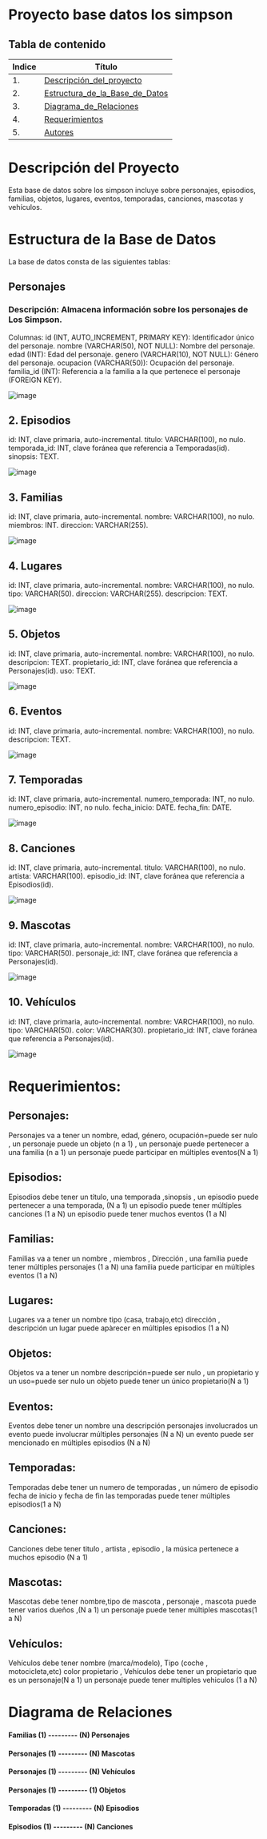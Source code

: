 # Proyecto base datos los simpson

## Tabla de contenido
| Indice | Título  |
|--|--|
| 1. | [Descripción_del_proyecto](#Descripcion) |
| 2. | [Estructura_de_la_Base_de_Datos](#Funcionalidades) |
| 3. | [Diagrama_de_Relaciones](#Captura_de_pantalla) |
| 4. | [Requerimientos](#Tenologia_Usada) |
| 5. | [Autores](#Autores) |

# Descripción del Proyecto
Esta base de datos sobre los simpson incluye sobre personajes, episodios, familias, objetos, lugares, eventos, temporadas, canciones, mascotas y vehículos. 

# Estructura de la Base de Datos
La base de datos consta de las siguientes tablas:
## Personajes
### Descripción: Almacena información sobre los personajes de Los Simpson.
Columnas:
id (INT, AUTO_INCREMENT, PRIMARY KEY): Identificador único del personaje.
nombre (VARCHAR(50), NOT NULL): Nombre del personaje.
edad (INT): Edad del personaje.
genero (VARCHAR(10), NOT NULL): Género del personaje.
ocupacion (VARCHAR(50)): Ocupación del personaje.
familia_id (INT): Referencia a la familia a la que pertenece el personaje (FOREIGN KEY).

![image](https://github.com/user-attachments/assets/9bade86d-efa5-4ff2-b9f6-4d48cb2e248b)


## 2. Episodios
id: INT, clave primaria, auto-incremental.
titulo: VARCHAR(100), no nulo.
temporada_id: INT, clave foránea que referencia a Temporadas(id).
sinopsis: TEXT.

![image](https://github.com/user-attachments/assets/aabcaf08-1e0f-4f83-b483-ea89a7599341)


## 3. Familias
id: INT, clave primaria, auto-incremental.
nombre: VARCHAR(100), no nulo.
miembros: INT.
direccion: VARCHAR(255).

![image](https://github.com/user-attachments/assets/8390023d-0b99-4b1f-8051-bc40715bd368)


## 4. Lugares
id: INT, clave primaria, auto-incremental.
nombre: VARCHAR(100), no nulo.
tipo: VARCHAR(50).
direccion: VARCHAR(255).
descripcion: TEXT.

![image](https://github.com/user-attachments/assets/553005ca-70be-4bd4-9c31-f2b8e3ca55f1)


## 5. Objetos
id: INT, clave primaria, auto-incremental.
nombre: VARCHAR(100), no nulo.
descripcion: TEXT.
propietario_id: INT, clave foránea que referencia a Personajes(id).
uso: TEXT.

![image](https://github.com/user-attachments/assets/5c7bc887-a79f-4b8a-865a-804e327bb113)


## 6. Eventos
id: INT, clave primaria, auto-incremental.
nombre: VARCHAR(100), no nulo.
descripcion: TEXT.

![image](https://github.com/user-attachments/assets/c2933368-f243-4f6c-9033-9a81b15ca23c)


## 7. Temporadas
id: INT, clave primaria, auto-incremental.
numero_temporada: INT, no nulo.
numero_episodio: INT, no nulo.
fecha_inicio: DATE.
fecha_fin: DATE.

![image](https://github.com/user-attachments/assets/4338655b-74c6-4bea-8b83-f86a45e80a76)


## 8. Canciones
id: INT, clave primaria, auto-incremental.
titulo: VARCHAR(100), no nulo.
artista: VARCHAR(100).
episodio_id: INT, clave foránea que referencia a Episodios(id).

![image](https://github.com/user-attachments/assets/164f1008-ee75-4be1-b35e-10bcefffada6)


## 9. Mascotas
id: INT, clave primaria, auto-incremental.
nombre: VARCHAR(100), no nulo.
tipo: VARCHAR(50).
personaje_id: INT, clave foránea que referencia a Personajes(id).

![image](https://github.com/user-attachments/assets/3c5b9b9e-d136-4bbf-a6d6-6b542374d025)


## 10. Vehículos
id: INT, clave primaria, auto-incremental.
nombre: VARCHAR(100), no nulo.
tipo: VARCHAR(50).
color: VARCHAR(30).
propietario_id: INT, clave foránea que referencia a Personajes(id).

![image](https://github.com/user-attachments/assets/6466962d-a943-4222-8474-8876aca5afe3)


# Requerimientos:

## Personajes:
Personajes va a tener un nombre, edad, género, ocupación=puede ser nulo , un personaje puede un objeto (n a 1) , un personaje puede pertenecer a una familia (n a 1) un personaje puede participar en múltiples eventos(N a 1)

## Episodios:
Episodios debe tener un título, una temporada ,sinopsis , un episodio puede pertenecer a una temporada, (N a 1) un episodio puede tener múltiples canciones (1 a N) un episodio puede tener muchos eventos (1 a N)

## Familias:
Familias va a tener un nombre , miembros , Dirección , una familia puede tener múltiples personajes (1 a N) una familia puede participar en múltiples eventos (1 a N)

## Lugares:
Lugares va a tener un nombre tipo (casa, trabajo,etc) dirección , descripción un lugar puede apàrecer en múltiples episodios (1 a N)

## Objetos:
Objetos va a tener un nombre descripción=puede ser nulo , un propietario y un uso=puede ser nulo un objeto  puede tener un único propietario(N a 1)

## Eventos:
Eventos debe tener un nombre una descripción personajes involucrados un evento puede involucrar múltiples personajes (N a N) un evento puede ser mencionado en múltiples episodios (N a N)

## Temporadas:
Temporadas debe tener un numero de temporadas , un número de episodio fecha de inicio y fecha de fin las temporadas puede tener múltiples episodios(1 a N)

## Canciones:
Canciones debe tener titulo , artista , episodio , la música pertenece a muchos episodio (N a 1)

## Mascotas:
Mascotas debe tener nombre,tipo de mascota , personaje , mascota puede tener varios dueños ,(N a 1) un personaje puede tener múltiples mascotas(1 a N)

## Vehículos:
Vehículos debe tener nombre (marca/modelo), Tipo (coche , motocicleta,etc) color propietario , Vehículos debe tener un propietario que es un personaje(N a 1) un personaje puede tener multiples vehiculos (1 a N)

# Diagrama de Relaciones


#### Familias (1) --------- (N) Personajes
#### Personajes (1) --------- (N) Mascotas
#### Personajes (1) --------- (N) Vehículos
#### Personajes (1) --------- (1) Objetos
#### Temporadas (1) --------- (N) Episodios
#### Episodios (1) --------- (N) Canciones
